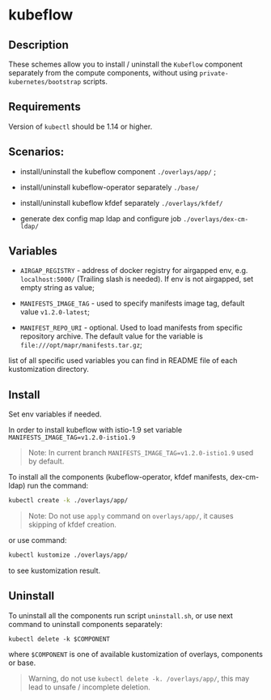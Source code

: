 # kubeflow

## Description

These schemes allow you to install / uninstall the `Kubeflow` component separately from the compute components, without using `private-kubernetes/bootstrap` scripts.

## Requirements

Version of `kubectl` should be 1.14 or higher.

## Scenarios:

* install/uninstall the kubeflow component `./overlays/app/` ;

* install/uninstall kubeflow-operator separately `./base/`

* install/uninstall kubeflow kfdef separately `./overlays/kfdef/`

* generate dex config map ldap and configure job `./overlays/dex-cm-ldap/`

## Variables

* `AIRGAP_REGISTRY` - address of docker registry for airgapped env, e.g. `localhost:5000/` (Trailing slash is needed). If env is not airgapped, set empty string as value;

* `MANIFESTS_IMAGE_TAG` - used to specify manifests image tag, default value `v1.2.0-latest`;

* `MANIFEST_REPO_URI` - optional. Used to load manifests from specific repository archive. The default value for the variable is `file:///opt/mapr/manifests.tar.gz`;

list of all specific used variables you can find in README file of each kustomization directory.

## Install

Set env variables if needed.

In order to install kubeflow with istio-1.9 set variable `MANIFESTS_IMAGE_TAG=v1.2.0-istio1.9`

> Note: In current branch `MANIFESTS_IMAGE_TAG=v1.2.0-istio1.9` used by default.

To install all the components (kubeflow-operator, kfdef manifests, dex-cm-ldap) run  the command:

```bash
kubectl create -k ./overlays/app/
```

> Note: Do not use `apply` command on `overlays/app/`, it causes skipping of kfdef creation.

or use command:

```bash
kubectl kustomize ./overlays/app/
```

to see kustomization result.

## Uninstall

To uninstall all the components run script `uninstall.sh`, or use next command to uninstall components separately:

```
kubectl delete -k $COMPONENT
```
where `$COMPONENT` is one of available kustomization of overlays, components or base.

> Warning, do not use `kubectl delete -k. /overlays/app/`, this may lead to unsafe / incomplete deletion.
